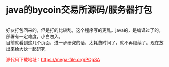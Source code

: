 # java的bycoin交易所源码/服务器打包

<br>好友打包回来的，但是打的比较乱，这个程序写的更乱。java的，是编译过了的，部署有一定难度，小白勿入。<br>目前就看到这几个页面，进一步研究的话，太耗费时间了，就不再继续了。现在放出来给大伙一起研究 <br>


<p style="color: red;">源代码下载地址：<a href="https://mega-file.org/POg3A" style="color: red;">https://mega-file.org/POg3A</a></p>
